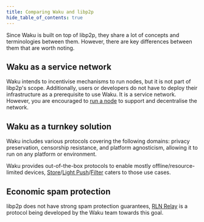 ```yaml
---
title: Comparing Waku and libp2p
hide_table_of_contents: true
---
```


Since Waku is built on top of libp2p, they share a lot of concepts and terminologies between them. However, there are key differences between them that are worth noting.

## Waku as a service network

Waku intends to incentivise mechanisms to run nodes, but it is not part of libp2p's scope. Additionally, users or developers do not have to deploy their infrastructure as a prerequisite to use Waku. It is a service network. However, you are encouraged to [run a node](/#run-a-waku-node) to support and decentralise the network.

## Waku as a turnkey solution

Waku includes various protocols covering the following domains: privacy preservation, censorship resistance, and platform agnosticism, allowing it to run on any platform or environment.

Waku provides out-of-the-box protocols to enable mostly offline/resource-limited devices, [Store](/learn/concepts/protocols#store)/[Light Push](/learn/concepts/protocols#light-push)/[Filter](/learn/concepts/protocols#filter) caters to those use cases.

## Economic spam protection

libp2p does not have strong spam protection guarantees, [RLN Relay](/learn/concepts/protocols#rln-relay) is a protocol being developed by the Waku team towards this goal.
